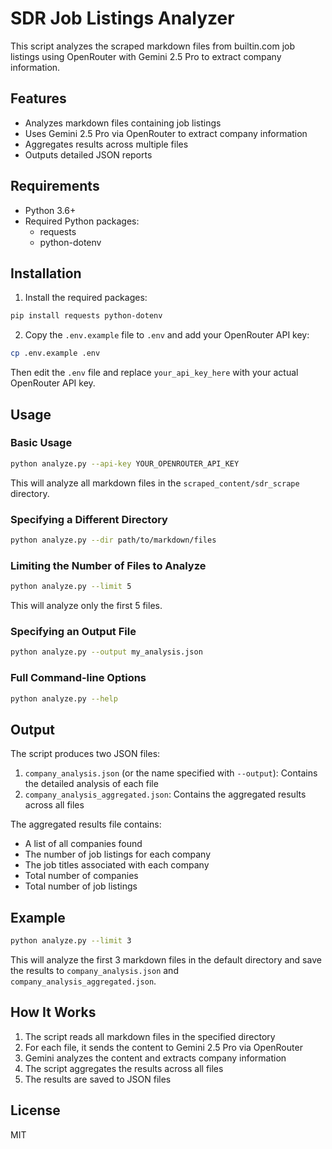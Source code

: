 # SDR Job Listings Analyzer

This script analyzes the scraped markdown files from builtin.com job listings using OpenRouter with Gemini 2.5 Pro to extract company information.

## Features

- Analyzes markdown files containing job listings
- Uses Gemini 2.5 Pro via OpenRouter to extract company information
- Aggregates results across multiple files
- Outputs detailed JSON reports

## Requirements

- Python 3.6+
- Required Python packages:
  - requests
  - python-dotenv

## Installation

1. Install the required packages:

```bash
pip install requests python-dotenv
```

2. Copy the `.env.example` file to `.env` and add your OpenRouter API key:

```bash
cp .env.example .env
```

Then edit the `.env` file and replace `your_api_key_here` with your actual OpenRouter API key.

## Usage

### Basic Usage

```bash
python analyze.py --api-key YOUR_OPENROUTER_API_KEY
```

This will analyze all markdown files in the `scraped_content/sdr_scrape` directory.

### Specifying a Different Directory

```bash
python analyze.py --dir path/to/markdown/files
```

### Limiting the Number of Files to Analyze

```bash
python analyze.py --limit 5
```

This will analyze only the first 5 files.

### Specifying an Output File

```bash
python analyze.py --output my_analysis.json
```

### Full Command-line Options

```bash
python analyze.py --help
```

## Output

The script produces two JSON files:

1. `company_analysis.json` (or the name specified with `--output`): Contains the detailed analysis of each file
2. `company_analysis_aggregated.json`: Contains the aggregated results across all files

The aggregated results file contains:
- A list of all companies found
- The number of job listings for each company
- The job titles associated with each company
- Total number of companies
- Total number of job listings

## Example

```bash
python analyze.py --limit 3
```

This will analyze the first 3 markdown files in the default directory and save the results to `company_analysis.json` and `company_analysis_aggregated.json`.

## How It Works

1. The script reads all markdown files in the specified directory
2. For each file, it sends the content to Gemini 2.5 Pro via OpenRouter
3. Gemini analyzes the content and extracts company information
4. The script aggregates the results across all files
5. The results are saved to JSON files

## License

MIT
